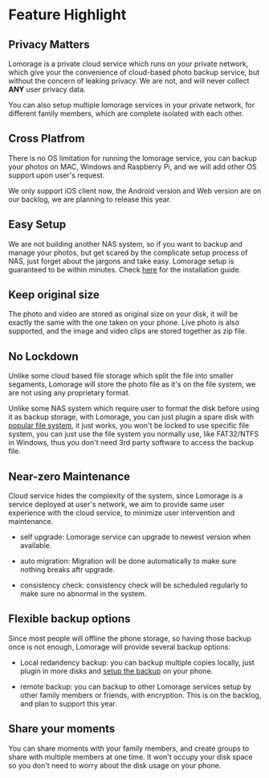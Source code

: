 # Feature Highlight

## Privacy Matters

Lomorage is a private cloud service which runs on your private network, which give your the convenience of cloud-based photo backup service, but without the concern of leaking privacy. We are not, and will never collect **ANY** user privacy data.

You can also setup multiple lomorage services in your private network, for different family members, which are complete isolated with each other.

<!--
You can also use either [DES]() to encrypt your photos, or use any [encrypted file system]() supported by the operating system.-->

## Cross Platfrom

There is no OS limitation for running the lomorage service, you can backup your photos on MAC, Windows and Raspberry Pi, and we will add other OS support upon user's request.

We only support iOS client now, the Android version and Web version are on our backlog, we are planning to release this year.

## Easy Setup

We are not building another NAS system, so if you want to backup and manage your photos, but get scared by the complicate setup process of NAS, just forget about the jargons and take easy. Lomorage setup is guaranteed to be within minutes. Check [here](https://www.lomorage.com/setup) for the installation guide.

## Keep original size

The photo and video are stored as original size on your disk, it will be exactly the same with the one taken on your phone. Live photo is also supported, and the image and video clips are stored together as zip file.


## No Lockdown

Unlike some cloud based file storage which split the file into smaller segaments, Lomorage will store the photo file as it's on the file system, we are not using any proprietary format.

Unlike some NAS system which require user to format the disk before using it as backup storage, with Lomorage, you can just plugin a spare disk with [popular file system](https://www.lomorage.com/setup#filesystem), it just works, you won't be locked to use specific file system, you can just use the file system you normally use, like FAT32/NTFS in Windows, thus you don't need 3rd party software to access the backup file.

## Near-zero Maintenance

Cloud service hides the complexity of the system, since Lomorage is a service deployed at user's network, we aim to provide same user experience with the cloud service, to minimize user intervention and maintenance.

  - self upgrade: Lomorage service can upgrade to newest version when available.

  - auto migration: Migration will be done automatically to make sure nothing breaks aftr upgrade.

  - consistency check: consistency check will be scheduled regularly to make sure no abnormal in the system.

<!--  - expandable storage: we provide several [options](https://www.lomorage.com/expand-stroage) to expand the storage which disk is out-of-space.-->

## Flexible backup options

Since most people will offline the phone storage, so having those backup once is not enough, Lomorage will provide several backup options:

  - Local redandency backup: you can backup multiple copies locally, just plugin in more disks and [setup the backup](https://www.lomorage.com/setup#redandency-backup) on your phone.

  - remote backup: you can backup to other Lomorage services setup by other family members or friends, with encryption. This is on the backlog, and plan to support this year.

<!--  - cloud backup: cloud backup on popular vendors is a good complementary. This is on the backlog, and plan to support this year.-->

## Share your moments

You can share moments with your family members, and create groups to share with multiple members at one time. It won't occupy your disk space so you don't need to worry about the disk usage on your phone.